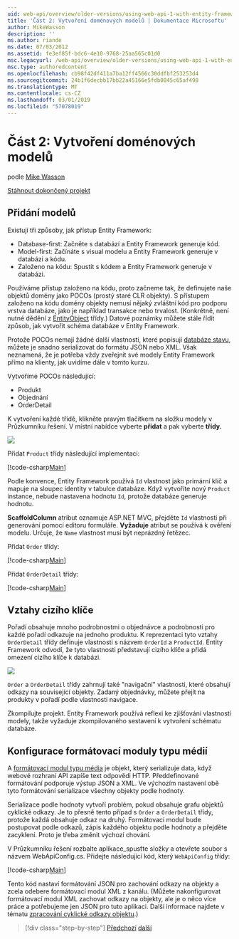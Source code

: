 ```yaml
---
uid: web-api/overview/older-versions/using-web-api-1-with-entity-framework-5/using-web-api-with-entity-framework-part-2
title: 'Část 2: Vytvoření doménových modelů | Dokumentace Microsoftu'
author: MikeWasson
description: ''
ms.author: riande
ms.date: 07/03/2012
ms.assetid: fe3ef85f-bdc6-4e10-9768-25aa565c01d0
msc.legacyurl: /web-api/overview/older-versions/using-web-api-1-with-entity-framework-5/using-web-api-with-entity-framework-part-2
msc.type: authoredcontent
ms.openlocfilehash: cb98f42df411a7ba12ff4566c30ddfbf253253d4
ms.sourcegitcommit: 24b1f6decbb17bb22a45166e5fdb0845c65af498
ms.translationtype: MT
ms.contentlocale: cs-CZ
ms.lasthandoff: 03/01/2019
ms.locfileid: "57078019"
---
```

<a name="part-2-creating-the-domain-models"></a>Část 2: Vytvoření doménových modelů
====================
podle [Mike Wasson](https://github.com/MikeWasson)

[Stáhnout dokončený projekt](http://code.msdn.microsoft.com/ASP-NET-Web-API-with-afa30545)

## <a name="add-models"></a>Přidání modelů

Existují tři způsoby, jak přístup Entity Framework:

- Database-first: Začněte s databází a Entity Framework generuje kód.
- Model-first: Začínáte s visual modelu a Entity Framework generuje v databázi a kódu.
- Založeno na kódu: Spustit s kódem a Entity Framework generuje v databázi.

Používáme přístup založeno na kódu, proto začneme tak, že definujete naše objektů domény jako POCOs (prostý staré CLR objekty). S přístupem založeno na kódu domény objekty nemusí nějaký zvláštní kód pro podporu vrstva databáze, jako je například transakce nebo trvalost. (Konkrétně, není nutné dědění z [EntityObject](https://msdn.microsoft.com/library/system.data.objects.dataclasses.entityobject.aspx) třídy.) Datové poznámky můžete stále řídit způsob, jak vytvořit schéma databáze v Entity Framework.

Protože POCOs nemají žádné další vlastnosti, které popisují [databáze stavu](https://msdn.microsoft.com/library/system.data.entitystate.aspx), můžete je snadno serializovat do formátu JSON nebo XML. Však neznamená, že je potřeba vždy zveřejnit své modely Entity Framework přímo na klienty, jak uvidíme dále v tomto kurzu.

Vytvoříme POCOs následující:

- Produkt
- Objednání
- OrderDetail

K vytvoření každé třídě, klikněte pravým tlačítkem na složku modely v Průzkumníku řešení. V místní nabídce vyberte **přidat** a pak vyberte **třídy.**

![](using-web-api-with-entity-framework-part-2/_static/image1.png)

Přidat `Product` třídy následující implementaci:

[!code-csharp[Main](using-web-api-with-entity-framework-part-2/samples/sample1.cs)]

Podle konvence, Entity Framework používá `Id` vlastnost jako primární klíč a mapuje na sloupec identity v tabulce databáze. Když vytvoříte nový `Product` instance, nebude nastavena hodnotu `Id`, protože databáze generuje hodnotu.

**ScaffoldColumn** atribut oznamuje ASP.NET MVC, přejděte `Id` vlastnosti při generování pomocí editoru formuláře. **Vyžaduje** atribut se používá k ověření modelu. Určuje, že `Name` vlastnost musí být neprázdný řetězec.

Přidat `Order` třídy:

[!code-csharp[Main](using-web-api-with-entity-framework-part-2/samples/sample2.cs)]

Přidat `OrderDetail` třídy:

[!code-csharp[Main](using-web-api-with-entity-framework-part-2/samples/sample3.cs)]

## <a name="foreign-key-relations"></a>Vztahy cizího klíče

Pořadí obsahuje mnoho podrobnostmi o objednávce a podrobnosti pro každé pořadí odkazuje na jednoho produktu. K reprezentaci tyto vztahy `OrderDetail` třídy definuje vlastnosti s názvem `OrderId` a `ProductId`. Entity Framework odvodí, že tyto vlastnosti představují cizího klíče a přidá omezení cizího klíče k databázi.

![](using-web-api-with-entity-framework-part-2/_static/image2.png)

`Order` a `OrderDetail` třídy zahrnují také "navigační" vlastnosti, které obsahují odkazy na související objekty. Zadaný objednávky, můžete přejít na produkty v pořadí podle vlastnosti navigace.

Zkompilujte projekt. Entity Framework používá reflexi ke zjišťování vlastností modely, takže vyžaduje zkompilovaného sestavení k vytvoření schématu databáze.

## <a name="configure-the-media-type-formatters"></a>Konfigurace formátovací moduly typu médií

A [formátovací modul typu média](../../formats-and-model-binding/media-formatters.md) je objekt, který serializuje data, když webové rozhraní API zapíše text odpovědi HTTP. Předdefinované formátování podporuje výstup JSON a XML. Ve výchozím nastavení obě tyto formátování serializace všechny objekty podle hodnoty.

Serializace podle hodnoty vytvoří problém, pokud obsahuje grafu objektů cyklické odkazy. Je to přesně tento případ s `Order` a `OrderDetail` třídy, protože každá obsahuje odkaz na druhý. Formátovací modul bude postupovat podle odkazů, zápis každého objektu podle hodnoty a přejděte zacyklení. Proto je třeba změnit výchozí chování.

V Průzkumníku řešení rozbalte aplikace\_spusťte složky a otevřete soubor s názvem WebApiConfig.cs. Přidejte následující kód, který `WebApiConfig` třídy:

[!code-csharp[Main](using-web-api-with-entity-framework-part-2/samples/sample4.cs?highlight=11)]

Tento kód nastaví formátování JSON pro zachování odkazy na objekty a zcela odebere formátovací modul XML z kanálu. (Můžete nakonfigurovat formátovací modul XML zachovat odkazy na objekty, ale je o něco více práce a potřebujeme jen JSON pro tuto aplikaci. Další informace najdete v tématu [zpracování cyklické odkazy objektu](../../formats-and-model-binding/json-and-xml-serialization.md#handling_circular_object_references).)

> [!div class="step-by-step"]
> [Předchozí](using-web-api-with-entity-framework-part-1.md)
> [další](using-web-api-with-entity-framework-part-3.md)
